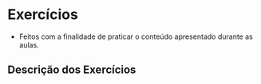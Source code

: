 # Exercícios

* Feitos com a finalidade de praticar o conteúdo apresentado durante as aulas.

## Descrição dos Exercícios
